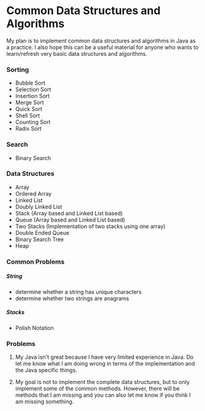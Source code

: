 # Common Data Structures and Algorithms

My plan is to implement common data structures and algorithms in Java as a practice. I also hope this can be 
a useful material for anyone who wants to learn/refresh very basic data structures and algorithms.

### Sorting
- Bubble Sort
- Selection Sort
- Insertion Sort
- Merge Sort
- Quick Sort
- Shell Sort
- Counting Sort
- Radix Sort

### Search
- Binary Search

### Data Structures
- Array
- Ordered Array
- Linked List
- Doubly Linked List
- Stack (Array based and Linked List based)
- Queue (Array based and Linked List based)
- Two Stacks (Implementation of two stacks using one array)
- Double Ended Queue
- Binary Search Tree
- Heap

### Common Problems
##### String
- determine whether a string has unique characters
- determine whether two strings are anagrams

##### Stacks
- Polish Notation


### Problems 

1. My Java isn't great because I have very limited experience in Java. Do let me know what I am doing wrong
in terms of the implementation and the Java specific things.

2. My goal is not to implement the complete data structures, but to only implement some of the common methods.
However, there will be methods that I am missing and you can also let me know if you think I am missing something.
